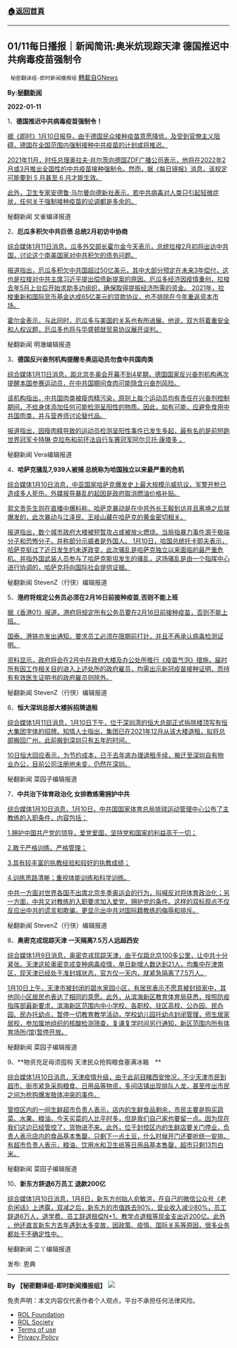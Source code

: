 ###  [:house:返回首頁](https://github.com/ourhimalayas/txt)
---


## 01/11每日播报｜新闻简讯:奥米炕现踪天津 德国推迟中共病毒疫苗强制令
` 秘密翻译组-即时新闻播报组` [轉載自GNews](https://gnews.org/zh-hans/1846742/)

**By:[秘翻新闻](https://gtv.org/video/id=61dd4dfea6dfdd6031526191)**

**2022-01-11**

1、**德国推迟中共病毒疫苗强制令！**

[据《即时》1月10日报导，由于德国民众接种疫苗意愿降低，及受到官僚主义阻碍，德国在全国范围内强制接种中共疫苗的计划或将推迟。](https://www.rt.com/news/545512-germany-mandatory-vaccination-delay/)

[2021年11月，时任总理奥拉夫·肖尔茨向德国ZDF广播公司表示，他将在2022年2月或3月推出全国性的中共疫苗接种强制令。然而，据《每日镜报》消息，该规定可能要到 5 月甚至 6 月才能生效。](https://www.rt.com/news/545512-germany-mandatory-vaccination-delay/)

[此外，卫生专家安德鲁·乌尔曼向德新社表示，若中共病毒对人类只引起轻微症状，任何关于强制接种疫苗的论调都是多余的。](https://www.rt.com/news/545512-germany-mandatory-vaccination-delay/)

秘翻新闻 文雀编译报道

2、**厄瓜多积欠中共巨债 总统2月初访中协商**

[综合媒体1月11日消息，瓜多外交部长霍尔金今天表示，总统拉梭2月初将出访中共国，讨论这个南美国家对中共积欠的债务问题。](https://money.udn.com/money/story/5599/6024455%20https://www.cna.com.tw/news/aopl/202201110035.aspx%20https://udn.com/news/story/6809/6024455)

[报道指出，厄瓜多积欠中共国超过50亿美元，其中大部分预定在未来3年偿付，这也是拉梭对中共主席习近平提出偿债新提案的原因。厄瓜多经济因疫情重创，拉梭去年5月上台后开始求助多边组织，确保取得提振经济所需的资金。 2021年，拉梭重新和国际货币基金达成65亿美元的贷款协议，也不排除在今年重返资本市场。](https://money.udn.com/money/story/5599/6024455%20https://www.cna.com.tw/news/aopl/202201110035.aspx%20https://udn.com/news/story/6809/6024455)

[霍尔金表示，与此同时，厄瓜多与美国的关系也有所进展。他说，双方将着重安全和人权议题，厄瓜多也将与华盛顿就贸易协议展开谈判。](https://money.udn.com/money/story/5599/6024455%20https://www.cna.com.tw/news/aopl/202201110035.aspx%20https://udn.com/news/story/6809/6024455)

秘翻新闻 明澈编辑报道

3、**德国反兴奋剂机构提醒冬奥运动员勿食中共国肉类**

[综合媒体1月11日消息，距北京冬奥会开幕不到4星期，德国国家反兴奋剂机构再次提醒本国参赛运动员，在中共国期间食肉可能隐含兴奋剂风险。](https://www.dw.com/zh/德国反兴奋剂机构提醒冬奥运动员不在中国食肉/a-60379180%20https://today.line.me/tw/v2/article/Ggn18z8%20https://www.voachinese.com/a/germany-beijing-winter-olympics-avoid-china-meat-20220110/6390877.html)

[该机构指出，中共国肉类被瘦肉精污染，原则上每个运动员均有责任在兴奋剂控制期间，不给身体添加任何可能检测呈阳性的物质。因此，如有可能，应避免食用中共国肉类，并与营养师讨论替代品。](https://www.dw.com/zh/德国反兴奋剂机构提醒冬奥运动员不在中国食肉/a-60379180%20https://today.line.me/tw/v2/article/Ggn18z8%20https://www.voachinese.com/a/germany-beijing-winter-olympics-avoid-china-meat-20220110/6390877.html)

[报道指出，因瘦肉精导致的运动员检测呈阳性事件已发生多起，最有名的是前短跑世界冠军卡特琳·克拉布和前环法自行车赛冠军阿尔贝托·康塔多 。](https://www.dw.com/zh/德国反兴奋剂机构提醒冬奥运动员不在中国食肉/a-60379180%20https://today.line.me/tw/v2/article/Ggn18z8%20https://www.voachinese.com/a/germany-beijing-winter-olympics-avoid-china-meat-20220110/6390877.html)

秘翻新闻 Vera编辑报道

4、**哈萨克骚乱7,939人被捕 总统称为哈国独立以来最严重的危机**

[综合媒体1月10日消息，中亚国家哈萨克爆发史上最大规模示威抗议，军警开枪已造成多人死伤，外媒报导暴乱的起因是政府取消燃油价格补贴。](https://tw.news.yahoo.com/%E5%93%88%E8%96%A9%E5%85%8B%E6%9A%B4%E5%8B%95%E8%83%8C%E5%BE%8C-%E9%83%AD%E6%96%87%E8%B2%B4%E7%88%86-%E8%88%87%E7%BF%92%E8%BF%91%E5%B9%B3%E6%B4%BE%E4%BA%BA%E5%8E%BB%E8%A8%8E%E6%B1%9F%E6%BE%A4%E6%B0%91-%E7%8E%8B%E5%B2%90%E5%B1%B1%E8%97%8F%E7%9A%84%E9%BB%83%E9%87%91%E6%9C%89%E9%97%9C-010108385.html%20https://std.stheadline.com/realtime/article/1797345/即时-国际-哈萨克骚乱7-939人被捕-总统-独立以来最严重的危机)

[郭文贵先生则在直播中爆料称，哈萨克暴动是在中共外长王毅到访并且离境之后就爆发的，此次暴动与江泽民、王岐山藏在哈萨克的黄金密切相关。](https://tw.news.yahoo.com/%E5%93%88%E8%96%A9%E5%85%8B%E6%9A%B4%E5%8B%95%E8%83%8C%E5%BE%8C-%E9%83%AD%E6%96%87%E8%B2%B4%E7%88%86-%E8%88%87%E7%BF%92%E8%BF%91%E5%B9%B3%E6%B4%BE%E4%BA%BA%E5%8E%BB%E8%A8%8E%E6%B1%9F%E6%BE%A4%E6%B0%91-%E7%8E%8B%E5%B2%90%E5%B1%B1%E8%97%8F%E7%9A%84%E9%BB%83%E9%87%91%E6%9C%89%E9%97%9C-010108385.html%20https://std.stheadline.com/realtime/article/1797345/即时-国际-哈萨克骚乱7-939人被捕-总统-独立以来最严重的危机)

[报道指出，数个城市政府大楼被短暂攻占或被放火燃烧。当局指暴力事件源于极端分子和恐怖分子，并称部分示威者是外国人。 1月10日，哈国总统托卡耶夫表示，哈萨克挺过了近日发生的未遂政变，此次骚乱是哈萨克独立以来面临的最严重危机。并指外国武装人员参与了哈萨克斯坦发生的骚乱，这场骚乱是由一个指挥中心进行协调的，哈萨克将向国际社会提供证据。](https://tw.news.yahoo.com/%E5%93%88%E8%96%A9%E5%85%8B%E6%9A%B4%E5%8B%95%E8%83%8C%E5%BE%8C-%E9%83%AD%E6%96%87%E8%B2%B4%E7%88%86-%E8%88%87%E7%BF%92%E8%BF%91%E5%B9%B3%E6%B4%BE%E4%BA%BA%E5%8E%BB%E8%A8%8E%E6%B1%9F%E6%BE%A4%E6%B0%91-%E7%8E%8B%E5%B2%90%E5%B1%B1%E8%97%8F%E7%9A%84%E9%BB%83%E9%87%91%E6%9C%89%E9%97%9C-010108385.html%20https://std.stheadline.com/realtime/article/1797345/即时-国际-哈萨克骚乱7-939人被捕-总统-独立以来最严重的危机)

秘翻新闻 StevenZ（行侠）编辑报道

5、**港府将规定公务员必须在2月16日前接种疫苗,否则不能上班**

[据《香港01》报道，港府将规定所有公务员要在2月16日前接种疫苗，否则不能上班。](https://www.hk01.com/%E7%A4%BE%E6%9C%83%E6%96%B0%E8%81%9E/722119/%E6%B6%88%E6%81%AF-%E5%85%AC%E5%8B%99%E5%93%A1%E5%BF%85%E9%A0%88%E5%9C%A82%E6%9C%8816%E6%97%A5%E5%89%8D%E6%8E%A5%E7%A8%AE%E7%96%AB%E8%8B%97-%E5%90%A6%E5%89%87%E4%B8%8D%E8%83%BD%E4%B8%8A%E7%8F%AD?utm_source=web_push&amp;utm_medium=referral&amp;utm_campaign=all)

[国泰、港铁亦发出通知，要求员工必须在限期前打针，并且不再承认病毒检测证明。](https://www.hk01.com/%E7%A4%BE%E6%9C%83%E6%96%B0%E8%81%9E/722119/%E6%B6%88%E6%81%AF-%E5%85%AC%E5%8B%99%E5%93%A1%E5%BF%85%E9%A0%88%E5%9C%A82%E6%9C%8816%E6%97%A5%E5%89%8D%E6%8E%A5%E7%A8%AE%E7%96%AB%E8%8B%97-%E5%90%A6%E5%89%87%E4%B8%8D%E8%83%BD%E4%B8%8A%E7%8F%AD?utm_source=web_push&amp;utm_medium=referral&amp;utm_campaign=all)

[资料显示，政府将会在2月中在政府大楼及办公处所推行《疫苗气泡》措施，届时所有因工作相关目的进入上述处所的政府雇员，均需出示新冠疫苗接种证明，而持有有效医生证明书的政府雇员则除外。](https://www.hk01.com/%E7%A4%BE%E6%9C%83%E6%96%B0%E8%81%9E/722119/%E6%B6%88%E6%81%AF-%E5%85%AC%E5%8B%99%E5%93%A1%E5%BF%85%E9%A0%88%E5%9C%A82%E6%9C%8816%E6%97%A5%E5%89%8D%E6%8E%A5%E7%A8%AE%E7%96%AB%E8%8B%97-%E5%90%A6%E5%89%87%E4%B8%8D%E8%83%BD%E4%B8%8A%E7%8F%AD?utm_source=web_push&amp;utm_medium=referral&amp;utm_campaign=all)

秘翻新闻 StevenZ（行侠）编辑报道

6、**恒大深圳总部大楼拆招牌退租**

[综合媒体1月11日消息，1月10日下午，位于深圳湾的恒大总部正式拆除楼顶写有恒大集团字体的招牌。知情人士指出，集团已在2021年12月从该大楼退租，拟将总部搬回广州，此前搬到深圳只有五年的时间。](https://cdn.discordapp.com/attachments/895315867368312852/930101065666420736/WeChat_20220110210303.mp4%20https://cdn.discordapp.com/attachments/895315867368312852/930101082141646848/20220110210310.jpg%20https://cdn.discordapp.com/attachments/895315867368312852/930101082468778054/20220110210320.jpg%20https://www.ettoday.net/news/20220110/2166011.htm%20https://www.epochtimes.com/b5/22/1/10/n13495244.htm%20https://money.udn.com/money/story/122229/6023931)

[10日恒大回应表示，为节约成本，已于去年底办理退租手续，搬迁至深圳自有物业办公，目前公司注册地未变，仍然在深圳。](https://cdn.discordapp.com/attachments/895315867368312852/930101065666420736/WeChat_20220110210303.mp4%20https://cdn.discordapp.com/attachments/895315867368312852/930101082141646848/20220110210310.jpg%20https://cdn.discordapp.com/attachments/895315867368312852/930101082468778054/20220110210320.jpg%20https://www.ettoday.net/news/20220110/2166011.htm%20https://www.epochtimes.com/b5/22/1/10/n13495244.htm%20https://money.udn.com/money/story/122229/6023931)

秘翻新闻 菜园子编辑报道

7、**中共治下体育政治化 女排教练需拥护中共**

[综合媒体1月10日消息，1月10日，中共国国家体育总局排球运动管理中心公布了主教练的入职条件，内容包括：](https://www.hk01.com/%E5%8D%B3%E6%99%82%E9%AB%94%E8%82%B2/722338/%E4%B8%AD%E5%9C%8B%E5%A5%B3%E6%8E%92%E6%8B%9B%E8%81%98%E4%B8%BB%E6%95%99%E7%B7%B4-%E9%83%8E%E5%B9%B3%E6%88%90%E7%94%84%E9%81%B8%E5%B0%88%E5%AE%B6%E7%B5%84%E6%88%90%E5%93%A1-%E8%BE%B2%E6%9B%86%E6%96%B0%E5%B9%B4%E5%89%8D%E5%85%AC%E5%B8%83%E7%B5%90%E6%9E%9C%20https://chinahot.org/military/302358.html)

[1.拥护中国共产党的领导，爱党爱国，坚持党和国家的利益高于一切；](https://www.hk01.com/%E5%8D%B3%E6%99%82%E9%AB%94%E8%82%B2/722338/%E4%B8%AD%E5%9C%8B%E5%A5%B3%E6%8E%92%E6%8B%9B%E8%81%98%E4%B8%BB%E6%95%99%E7%B7%B4-%E9%83%8E%E5%B9%B3%E6%88%90%E7%94%84%E9%81%B8%E5%B0%88%E5%AE%B6%E7%B5%84%E6%88%90%E5%93%A1-%E8%BE%B2%E6%9B%86%E6%96%B0%E5%B9%B4%E5%89%8D%E5%85%AC%E5%B8%83%E7%B5%90%E6%9E%9C%20https://chinahot.org/military/302358.html)

[2.敢于严格训练、严格管理；](https://www.hk01.com/%E5%8D%B3%E6%99%82%E9%AB%94%E8%82%B2/722338/%E4%B8%AD%E5%9C%8B%E5%A5%B3%E6%8E%92%E6%8B%9B%E8%81%98%E4%B8%BB%E6%95%99%E7%B7%B4-%E9%83%8E%E5%B9%B3%E6%88%90%E7%94%84%E9%81%B8%E5%B0%88%E5%AE%B6%E7%B5%84%E6%88%90%E5%93%A1-%E8%BE%B2%E6%9B%86%E6%96%B0%E5%B9%B4%E5%89%8D%E5%85%AC%E5%B8%83%E7%B5%90%E6%9E%9C%20https://chinahot.org/military/302358.html)

[3.具有较丰富的执教经验和较好的执教成绩；](https://www.hk01.com/%E5%8D%B3%E6%99%82%E9%AB%94%E8%82%B2/722338/%E4%B8%AD%E5%9C%8B%E5%A5%B3%E6%8E%92%E6%8B%9B%E8%81%98%E4%B8%BB%E6%95%99%E7%B7%B4-%E9%83%8E%E5%B9%B3%E6%88%90%E7%94%84%E9%81%B8%E5%B0%88%E5%AE%B6%E7%B5%84%E6%88%90%E5%93%A1-%E8%BE%B2%E6%9B%86%E6%96%B0%E5%B9%B4%E5%89%8D%E5%85%AC%E5%B8%83%E7%B5%90%E6%9E%9C%20https://chinahot.org/military/302358.html)

[4.训练思路清晰；重视体能训练和科学训练。](https://www.hk01.com/%E5%8D%B3%E6%99%82%E9%AB%94%E8%82%B2/722338/%E4%B8%AD%E5%9C%8B%E5%A5%B3%E6%8E%92%E6%8B%9B%E8%81%98%E4%B8%BB%E6%95%99%E7%B7%B4-%E9%83%8E%E5%B9%B3%E6%88%90%E7%94%84%E9%81%B8%E5%B0%88%E5%AE%B6%E7%B5%84%E6%88%90%E5%93%A1-%E8%BE%B2%E6%9B%86%E6%96%B0%E5%B9%B4%E5%89%8D%E5%85%AC%E5%B8%83%E7%B5%90%E6%9E%9C%20https://chinahot.org/military/302358.html)

[中共一方面对世界各国不出席北京冬季奥运会的行为，叫喊反对将体育政治化；另一方面，中共又对教练的入职要求加入爱党，拥护党的条件。这样的双标观点不仅反应出中共的谎言和欺骗，更显示出中共对国际籍教练的侮辱和排斥。](https://www.hk01.com/%E5%8D%B3%E6%99%82%E9%AB%94%E8%82%B2/722338/%E4%B8%AD%E5%9C%8B%E5%A5%B3%E6%8E%92%E6%8B%9B%E8%81%98%E4%B8%BB%E6%95%99%E7%B7%B4-%E9%83%8E%E5%B9%B3%E6%88%90%E7%94%84%E9%81%B8%E5%B0%88%E5%AE%B6%E7%B5%84%E6%88%90%E5%93%A1-%E8%BE%B2%E6%9B%86%E6%96%B0%E5%B9%B4%E5%89%8D%E5%85%AC%E5%B8%83%E7%B5%90%E6%9E%9C%20https://chinahot.org/military/302358.html)

秘翻新闻 StevenZ（行侠）编辑报道

8、**奥密克戎现踪天津 一天隔离7.5万人远超西安**

[综合媒体1月9日消息，奥密克戎现踪天津，由于仅距北京100多公里，让中共十分紧张。天津这轮奥密克戎变种病毒疫情，单日新增人数达到21人，均集中在津南区，现天津已经处于准封城状态，官方仅一天内，就紧急隔离了7.5万人。](https://cdn.discordapp.com/attachments/895315867368312852/930102459999846470/20220110165901.jpg%20https://mega.nz/file/ix1lCYAb#wwkb6NSSTzrmQR-aqSvAuqKucamxsSnBeNbBs5MVFqk%20https://cdn.discordapp.com/attachments/895315867368312852/930103310319484958/20220110184856.jpg%20https://cdn.discordapp.com/attachments/895315867368312852/930103563542208553/WeChat_20220110184434.mp4%20https://cdn.discordapp.com/attachments/895315867368312852/930103599332204554/20220110185038.jpg%20https://udn.com/news/story/7332/6022895%20https://www.ettoday.net/news/20220110/2165510.htm)

[1月10日上午，天津市被封闭的碧水家园小区，有居民表示不愿意被封锁家中，其他同小区居民也表达了相同的意愿。此外，从滨海新区教育体育局获悉，按照防疫指挥部最新要求，滨海新区范围内中小学校、各职校、驻区高校、公办园、民办园、民办托幼点，暂停一切教育教学活动，学校幼儿园托幼点封闭管理，师生居家居校，参加属地组织的核酸检测筛查，复课复学时间另行通知，新区范围内所有体育场所(馆)暂停开放。](https://cdn.discordapp.com/attachments/895315867368312852/930102459999846470/20220110165901.jpg%20https://mega.nz/file/ix1lCYAb#wwkb6NSSTzrmQR-aqSvAuqKucamxsSnBeNbBs5MVFqk%20https://cdn.discordapp.com/attachments/895315867368312852/930103310319484958/20220110184856.jpg%20https://cdn.discordapp.com/attachments/895315867368312852/930103563542208553/WeChat_20220110184434.mp4%20https://cdn.discordapp.com/attachments/895315867368312852/930103599332204554/20220110185038.jpg%20https://udn.com/news/story/7332/6022895%20https://www.ettoday.net/news/20220110/2165510.htm)

秘翻新闻 菜园子编辑报道

9、**物资充足毋须囤购 天津民众抢购粮食塞满冰箱　**

[综合媒体1月10日消息，天津疫情升级，由于此前目睹西安惨况，不少天津市民到超市、街市紧急采购粮食、日用品等物资，多间店铺出现排队人龙，甚至传出市民之间为抢购爆发肢体冲突的事件。](https://cdn.discordapp.com/attachments/895315867368312852/930103930980024390/WeChat_20220110183259.mp4%20https://cdn.discordapp.com/attachments/895315867368312852/930104030905110588/WeChat_20220110183302.mp4%20https://cdn.discordapp.com/attachments/895315867368312852/930104038467461160/WeChat_20220110183536.mp4%20https://cdn.discordapp.com/attachments/895315867368312852/930104077730316330/WeChat_20220110205156.mp4%20https://cdn.discordapp.com/attachments/895315867368312852/930104084076322836/20220110183426.jpg%20https://www.hk01.com/%E5%8D%B3%E6%99%82%E4%B8%AD%E5%9C%8B/722298/%E5%A4%A9%E6%B4%A5%E7%96%AB%E6%83%85-%E5%B8%82%E6%B0%91%E6%90%B6%E8%B3%BC%E7%B3%A7%E9%A3%9F%E5%A1%9E%E7%88%86%E9%9B%AA%E6%AB%83-%E5%B8%82%E5%95%86%E5%8B%99%E5%B1%80-%E7%89%A9%E8%B3%87%E5%85%85%E8%B6%B3%E6%AF%8B%E9%A0%88%E5%9B%A4%E8%B3%BC)

[管控区内的一间生鲜超市负责人表示，店内的生鲜食品剩余，市民主要是购买蔬菜、水果、粮油，今天买菜的人比平时多，但是我们自己家也要留一点。因为现在我们这边已经管控了，货物进不来。此外，位于封控区内的生鲜店要关门停业，负责人表示店内的食品基本售罄，只剩下一点土豆，什么时候开门还要听统一安排。有超市负责人表示，粮油、饮用水和卫生纸等日用品基本售罄，超市只剩13包白米。](https://cdn.discordapp.com/attachments/895315867368312852/930103930980024390/WeChat_20220110183259.mp4%20https://cdn.discordapp.com/attachments/895315867368312852/930104030905110588/WeChat_20220110183302.mp4%20https://cdn.discordapp.com/attachments/895315867368312852/930104038467461160/WeChat_20220110183536.mp4%20https://cdn.discordapp.com/attachments/895315867368312852/930104077730316330/WeChat_20220110205156.mp4%20https://cdn.discordapp.com/attachments/895315867368312852/930104084076322836/20220110183426.jpg%20https://www.hk01.com/%E5%8D%B3%E6%99%82%E4%B8%AD%E5%9C%8B/722298/%E5%A4%A9%E6%B4%A5%E7%96%AB%E6%83%85-%E5%B8%82%E6%B0%91%E6%90%B6%E8%B3%BC%E7%B3%A7%E9%A3%9F%E5%A1%9E%E7%88%86%E9%9B%AA%E6%AB%83-%E5%B8%82%E5%95%86%E5%8B%99%E5%B1%80-%E7%89%A9%E8%B3%87%E5%85%85%E8%B6%B3%E6%AF%8B%E9%A0%88%E5%9B%A4%E8%B3%BC)

秘翻新闻 菜园子编辑报道

10、**新东方辞退6万员工 退款200亿**

[综合媒体1月10日消息，1月8日，新东方创始人俞敏洪，在自己的微信公众号《老俞闲话》上透露，双减之后，新东方的市值跌去90%，营业收入减少80%，员工辞退6万人，退学费、员工辞退赔偿N+1、教学点退租等现金支出近200亿。此外 ，他还直言新东方去年遇到太多变故，因政策、疫情、国际关系等原因，很多业务都处于不确定性中。](https://ec.ltn.com.tw/article/breakingnews/3795602%20https://www.epochtimes.com/b5/22/1/10/n13494424.htm)

秘翻新闻 二丫编辑报道

发布: 恩典

* * *

**By 【秘密翻译组-即时新闻播报组】**
![](https://assets.gnews.org/wp-content/uploads/2022/01/截圖-2021-12-28-00.48.35.png)
 

免责声明：本文内容仅代表作者个人观点，平台不承担任何法律风险。

- [ROL Foundation](https://rolfoundation.org/)
- [ROL Society](https://rolsociety.org/)
- [Terms of use](https://gnews.org/terms-of-use-3/)
- [Privacy Policy](https://gnews.org/privacy-policy/)
